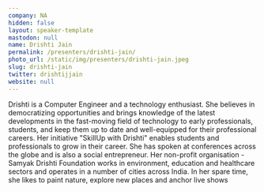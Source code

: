 ```yaml
---
company: NA
hidden: false
layout: speaker-template
mastodon: null
name: Drishti Jain
permalink: /presenters/drishti-jain/
photo_url: /static/img/presenters/drishti-jain.jpeg
slug: drishti-jain
twitter: drishtijjain
website: null
---
```


Drishti is a Computer Engineer and a technology enthusiast. She believes in democratizing opportunities and brings knowledge of the latest developments in the fast-moving field of technology to early professionals, students, and keep them up to date and well-equipped for their professional careers. Her initiative "SkillUp with Drishti" enables students and professionals to grow in their career.
She has spoken at conferences across the globe and is also a social entrepreneur. Her non-profit organisation - Samyak Drishti Foundation works in environment, education and healthcare sectors and operates in a number of cities across India.
In her spare time, she likes to paint nature, explore new places and anchor live shows
